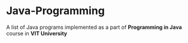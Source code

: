 # Java-Programming
A list of Java programs implemented as a part of __Programming in Java__ course in __VIT University__

